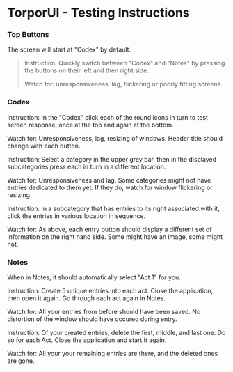 # TorporUI - Testing Instructions


### Top Buttons
 
 The screen will start at "Codex" by default. 
 
 >Instruction: Quickly switch between "Codex" and "Notes" by pressing the buttons on their left and then right side.
 >
 >Watch for: unresponsiveness, lag, flickering or poorly fitting screens.
 

### Codex


  Instruction: In the "Codex" click each of the round icons in turn to test screen response, once at the top and again at the bottom.
  
  Watch for: Unresponsiveness, lag, resizing of windows. Header title should change with each button. 
  
  
  Instruction: Select a category in the upper grey bar, then in the displayed subcategories press each in turn in a different location. 
  
  Watch for: Unresponsiveness and lag. Some categories might not have entries dedicated to them yet. If they do, watch for window flickering or resizing.
  
  
  Instruction: In a subcategory that has entries to its right associated with it, click the entries in various location in sequence. 
  
  Watch for: As above, each entry button should display a different set of information on the right hand side. Some might have an image, some might not. 
  
### Notes

  When in Notes, it should automatically select "Act 1" for you.
  
  
  Instruction: Create 5 unique entries into each act. Close the application, then open it again. Go through each act again in Notes.
  
  Watch for: All your entries from before should have been saved. No distortion of the window should have occured during entry.
  
  
  Instruction: Of your created entries, delete the first, middle, and last one. Do so for each Act. Close the application and start it again.
  
  Watch for: All your your remaining entries are there, and the deleted ones are gone. 
  
  
  
